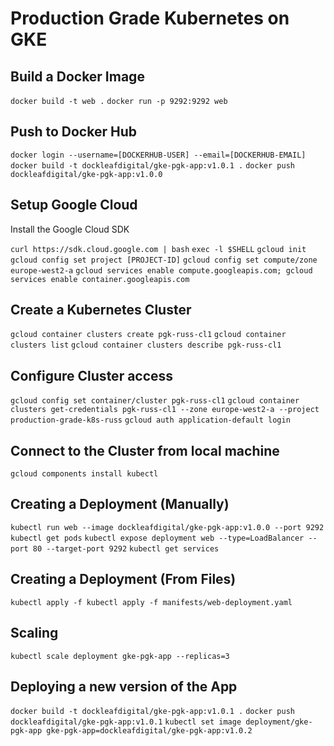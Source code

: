 # Production Grade Kubernetes on GKE

## Build a Docker Image

`docker build -t web .`
`docker run -p 9292:9292 web`

## Push to Docker Hub

`docker login --username=[DOCKERHUB-USER] --email=[DOCKERHUB-EMAIL]`
`docker build -t dockleafdigital/gke-pgk-app:v1.0.1 .`
`docker push dockleafdigital/gke-pgk-app:v1.0.0`

## Setup Google Cloud

Install the Google Cloud SDK

`curl https://sdk.cloud.google.com | bash`
`exec -l $SHELL`
`gcloud init`
`gcloud config set project [PROJECT-ID]`
`gcloud config set compute/zone europe-west2-a`
`gcloud services enable compute.googleapis.com; gcloud services enable container.googleapis.com`


## Create a Kubernetes Cluster

`gcloud container clusters create pgk-russ-cl1`
`gcloud container clusters list`
`gcloud container clusters describe pgk-russ-cl1`

## Configure Cluster access

`gcloud config set container/cluster pgk-russ-cl1`
`gcloud container clusters get-credentials pgk-russ-cl1 --zone europe-west2-a --project production-grade-k8s-russ`
`gcloud auth application-default login`

## Connect to the Cluster from local machine

`gcloud components install kubectl`

## Creating a Deployment (Manually)

`kubectl run web --image dockleafdigital/gke-pgk-app:v1.0.0 --port 9292`
`kubectl get pods`
`kubectl expose deployment web --type=LoadBalancer --port 80 --target-port 9292`
`kubectl get services`

## Creating a Deployment (From Files)

`kubectl apply -f kubectl apply -f manifests/web-deployment.yaml`

## Scaling

`kubectl scale deployment gke-pgk-app --replicas=3`

## Deploying a new version of the App

`docker build -t dockleafdigital/gke-pgk-app:v1.0.1 .`
`docker push dockleafdigital/gke-pgk-app:v1.0.1`
`kubectl set image deployment/gke-pgk-app gke-pgk-app=dockleafdigital/gke-pgk-app:v1.0.2`
